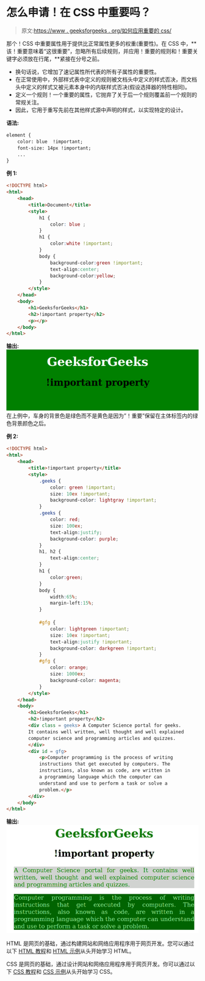 # 怎么申请！在 CSS 中重要吗？

> 原文:[https://www . geeksforgeeks . org/如何应用重要的 css/](https://www.geeksforgeeks.org/how-to-apply-important-in-css/)

那个！CSS 中重要属性用于提供比正常属性更多的权重(重要性)。在 CSS 中，**该！重要意味着“这很重要”，忽略所有后续规则，并应用！重要的规则和！重要关键字必须放在行尾，**紧接在分号之前。

*   换句话说，它增加了速记属性所代表的所有子属性的重要性。
*   在正常使用中，外部样式表中定义的规则被文档头中定义的样式否决，而文档头中定义的样式又被元素本身中的内联样式否决(假设选择器的特性相同)。
*   定义一个规则！一个重要的属性，它抛弃了关于后一个规则覆盖前一个规则的常规关注。
*   因此，它用于重写先前在其他样式源中声明的样式，以实现特定的设计。

**语法:**

```html
element {
    color: blue  !important;
    font-size: 14px !important; 
    ...
}

```

**例 1:**

```html
<!DOCTYPE html>
<html>
    <head>
        <title>Document</title>
        <style>
            h1 {
                color: blue ;
            }
            h1 {
                color:white !important;
            }
            body {
                background-color:green !important;
                text-align:center;
                background-color:yellow;
            }
        </style>
    </head>
    <body>
        <h1>GeeksforGeeks</h1>
        <h2>!important property</h2>
        <p></p>
    </body>
</html>                    
```

**输出:**
![important property](img/6eb0265449bf27463d952358d77af437.png)
在上例中，车身的背景色是绿色而不是黄色是因为”！重要”保留在主体标签内的绿色背景颜色之后。

**例 2:**

```html
<!DOCTYPE html>
<html>
    <head>
        <title>!important property</title>
        <style>
            .geeks {
                color: green !important;
                size: 10ex !important;
                background-color: lightgray !important;
            }
            .geeks {
                color: red;
                size: 100ex;
                text-align:justify;
                background-color: purple;
            }
            h1, h2 {
                text-align:center;
            }
            h1 {
                color:green;
            }
            body {
                width:65%;
                margin-left:15%;
            }

            #gfg {
                color: lightgreen !important;
                size: 10ex !important;
                text-align:justify !important;
                background-color: darkgreen !important;
            }
            #gfg {
                color: orange;
                size: 1000ex;
                background-color: magenta;
            }
        </style>
    </head>
    <body>
        <h1>GeeksforGeeks</h1>
        <h2>!important property</h2>
        <div class = geeks> A Computer Science portal for geeks. 
        It contains well written, well thought and well explained
        computer science and programming articles and quizzes.
        </div>
        <div id = gfg>
            <p>Computer programming is the process of writing 
            instructions that get executed by computers. The 
            instructions, also known as code, are written in
            a programming language which the computer can
            understand and use to perform a task or solve a 
            problem.</p>
        </div>
    </body>
</html>                    
```

**输出:**
![](img/611fae798ad04675f7bf86b7a054080c.png)

HTML 是网页的基础，通过构建网站和网络应用程序用于网页开发。您可以通过以下 [HTML 教程](https://www.geeksforgeeks.org/html-tutorials/)和 [HTML 示例](https://www.geeksforgeeks.org/html-examples/)从头开始学习 HTML。

CSS 是网页的基础，通过设计网站和网络应用程序用于网页开发。你可以通过以下 [CSS 教程](https://www.geeksforgeeks.org/css-tutorials/)和 [CSS 示例](https://www.geeksforgeeks.org/css-examples/)从头开始学习 CSS。